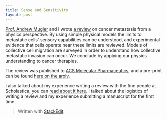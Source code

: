 ```yaml
---
title: Sense and Sensitivity
layout: post
---
```


[Prof. Andrew Mugler](http://www.physics.purdue.edu/mugler/) and I wrote [a review](http://pubs.acs.org/doi/abs/10.1021/acs.molpharmaceut.5b00899) on cancer metastasis from a physics perspective. By using simple physical models the limits to metastatic cells' sensory capabilities can be understood, and experimental evidence that cells operate near these limits are reviewed. Models of collective cell migration are surveyed in order to understand how collective metastatic invasion can occur. We conclude by applying our physics understanding to cancer therapies.

The review was published to [ACS Molecular Pharmaceutics](http://pubs.acs.org/doi/abs/10.1021/acs.molpharmaceut.5b00899), and a pre-print can be found  [here on the arxiv](http://arxiv.org/abs/1512.00496).

I also talked about my experience writing a review with the fine people at Scholastica, you can [read about it here](http://blog.scholasticahq.com/post/142019663558/getting-published-in-an-academic-journal-for-the). I talked about the logistics of writing a review and my experience submitting a manuscript for the first time.


> Written with [StackEdit](https://stackedit.io/).
